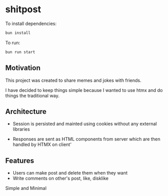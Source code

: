 # shitpost

To install dependencies:

```bash
bun install
```

To run:

```bash
bun run start
```

## Motivation

This project was created to share memes and jokes with friends.

I have decided to keep things simple because I wanted to use htmx and do things the traditional way.

## Architecture 

- Session is persisted and mainted using cookies without any external libraries
  
- Responses are sent as HTML components from server which are then handled by HTMX on client'

## Features
  - Users can make post and delete them when they want
  - Write comments on other's post, like, disklike

Simple and Minimal 
